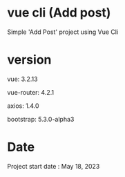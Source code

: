 # vue cli (Add post)
Simple 'Add Post' project using Vue Cli

# version
vue: 3.2.13

vue-router: 4.2.1

axios: 1.4.0

bootstrap: 5.3.0-alpha3

# Date
Project start date : May 18, 2023
